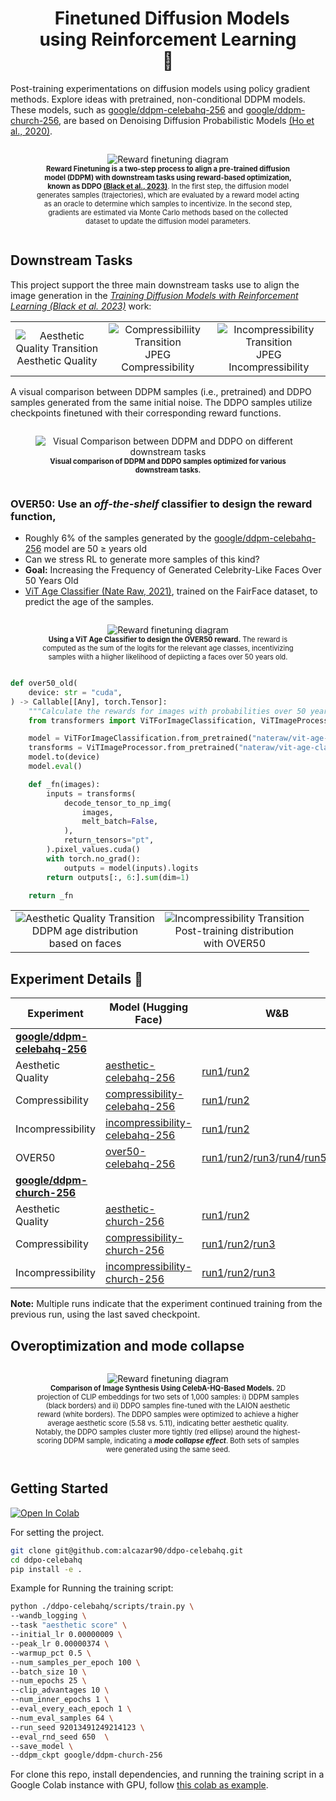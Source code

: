 <h1 align="center">
  &nbsp; Finetuned Diffusion Models <br>using Reinforcement Learning<br>
  👾<br>
</h1>

Post-training experimentations on diffusion models using policy gradient methods. Explore ideas with
pretrained, non-conditional DDPM models. These models, such as <a href="https://huggingface.co/google/ddpm-celebahq-256" target="_blank">google/ddpm-celebahq-256</a> and <a href="https://huggingface.co/alkzar90/ddpo-aesthetic-church-256" target="_blank">google/ddpm-church-256</a>, are based on Denoising Diffusion Probabilistic Models <a href="https://arxiv.org/abs/2006.11239" target="_blank">(Ho et al., 2020)</a>.

<div style="display: flex; justify-content: center; align-items: center;">
  <figure style="text-align: center;">
    <img src="./assets/reward-finetuning-diagram-with-ddpo.png" alt="Reward finetuning diagram" style="max-width: 100%; height: auto;">
    <figcaption style="font-size: 0.8em;"><b>Reward Finetuning is a two-step process to align a pre-trained diffusion  model (DDPM) with downstream tasks using reward-based optimization, known as DDPO <a href="https://arxiv.org/abs/2305.13301" target="_blank">(Black et al., 2023)</a></b>. In the first step, the diffusion model generates samples (trajectories), which are evaluated by a reward model acting as an oracle to determine which samples to incentivize. In the second step, gradients are estimated via Monte Carlo methods based on the collected dataset to update the diffusion model parameters.</figcaption>
  </figure>
</div>


## Downstream Tasks

This project support the three main downstream tasks use to align the image generation in the <a href="https://arxiv.org/abs/2305.13301" target="_blank"><i>Training Diffusion Models with Reinforcement Learning (Black et al. 2023)</i></a> work:


<table style="width: 100%; text-align: center;">
    <tr>
        <td style="text-align: center;">
            <img src="./assets/aesthetic-from-ddpm-to-ddpo-sample-60.gif" alt="Aesthetic Quality Transition" style="max-width: 100%; height: auto;">
            <br>
            <span style="display: block; text-align: center;">Aesthetic Quality</span>
        </td>
        <td style="text-align: center;">
            <img src="./assets/compressibility-from-ddpm-to-ddpo-sample-6.gif" alt="Compressibiliity Transition" style="max-width: 100%; height: auto;">
            <br>
            <span style="display: block; text-align: center;">JPEG Compressibility</span>
        </td>
        <td style="text-align: center;">
            <img src="./assets/incompressibility-from-ddpm-to-ddpo-sample-8.gif" alt="Incompressibility Transition" style="max-width: 100%; height: auto;">
            <br>
            <span style="display: block; text-align: center;">JPEG Incompressibility</span>
        </td>
    </tr>
</table>

A visual comparison between DDPM samples (i.e., pretrained) and DDPO samples generated from the same initial noise. The DDPO samples utilize checkpoints finetuned with their corresponding reward functions.

<div style="display: flex; justify-content: space-around; center;">
  <figure style="text-align: center;">
    <img src="./assets/visual-comparison-results-200dpi.png" alt="Visual Comparison between DDPM and DDPO on different downstream tasks" style="max-width: 100%; height: auto;">
    <figcaption style="font-size: 0.8em;"><b>Visual comparison of DDPM and DDPO samples optimized for various downstream tasks.</b></figcaption>
  </figure>
</div>

### OVER50: Use an <i>off-the-shelf</i> classifier to design the reward function, 

- Roughly 6% of the samples generated by the <a href="https://huggingface.co/google/ddpm-celebahq-256" target="_blank">google/ddpm-celebahq-256</a> model are 50 ≥ years old
- Can we stress RL to generate more samples of this kind?
- <b>Goal:</b> Increasing the Frequency of Generated Celebrity-Like Faces Over 50 Years Old
- <a href="https://huggingface.co/nateraw/vit-age-classifier" target="_blank">ViT Age Classifier (Nate Raw, 2021)</a>, trained on the FairFace dataset, to predict the age of the samples.

<div style="display: flex; justify-content: center; align-items: center;">
  <figure style="text-align: center;">
    <img src="./assets/over50-reward-design.png" alt="Reward finetuning diagram" style="max-width: 100%; height: auto;">
  <figcaption style="font-size: 0.8em;"><b>Using a ViT Age Classifier to design the OVER50 reward.</b> The reward is computed as the sum of the logits for the relevant age classes, incentivizing samples wiith a hiigher likelihood of depiicting a faces over 50 years old.</figcaption>
  </figure>
</div>

```python
def over50_old(
    device: str = "cuda",
) -> Callable[[Any], torch.Tensor]:
    """Calculate the rewards for images with probabilities over 50 years old."""
    from transformers import ViTForImageClassification, ViTImageProcessor

    model = ViTForImageClassification.from_pretrained("nateraw/vit-age-classifier")
    transforms = ViTImageProcessor.from_pretrained("nateraw/vit-age-classifier")
    model.to(device)
    model.eval()

    def _fn(images):
        inputs = transforms(
            decode_tensor_to_np_img(
                images,
                melt_batch=False,
            ),
            return_tensors="pt",
        ).pixel_values.cuda()
        with torch.no_grad():
            outputs = model(inputs).logits
        return outputs[:, 6:].sum(dim=1)

    return _fn
```

<table style="width: 100%; text-align: center;">
    <tr>
        <td style="text-align: center;">
            <img src="./assets/age-dist-ddpm-celebahqsample-based-on-vit-age-preds-on-faces.png" alt="Aesthetic Quality Transition" style="max-width: 100%; height: auto;">
            <br>
            <span style="display: block; text-align: center;">DDPM age distribution<br>based on faces</span>
        </td>
        <td style="text-align: center;">
            <img src="./assets/age-dist-ddpo-celebahqsample-based-on-vit-age-preds-on-faces.png" alt="Incompressibility Transition" style="max-width: 100%; height: auto;">
            <br>
            <span style="display: block; text-align: center;">Post-training distribution<br>with OVER50 </span>
        </td>
    </tr>
</table>



## Experiment Details 🧪

| Experiment         | Model (Hugging Face)                                                                                                                                  | W\&B                                                                                                                                                                                                                                                                                 |
|--------------------|-------------------------------------------------------------------------------------------------------------------------------------------------------|---------------------------------------------------------------------------------------------------------------------------------------------------------------------------------------------------------------------------------------------------------------------------------------|
| [**google/ddpm-celebahq-256**](https://huggingface.co/google/ddpm-celebahq-256) |                                                                                                                                               |                                                                                                                                                                                                                                                                                       |
| Aesthetic Quality   | [aesthetic-celebahq-256](https://huggingface.co/alkzar90/ddpo-aesthetic-celebahq-256)                                                                 | [run1](https://wandb.ai/alcazar90/ddpo-aesthetic-ddpm-celebahq256/runs/d5jb3r8a)/[run2](https://wandb.ai/alcazar90/ddpo-aesthetic-ddpm-celebahq256/runs/cfltp5ln)                                                                                                                      |
| Compressibility     | [compressibility-celebahq-256](https://huggingface.co/alkzar90/ddpo-compressibility-celebahq-256)                                                     | [run1](https://wandb.ai/alcazar90/ddpo-compressibility-ddpm-celebahq256/runs/eu71d08t)/[run2](https://wandb.ai/alcazar90/ddpo-compressibility-ddpm-celebahq256/runs/r2mxiasx)                                                                                                           |
| Incompressibility   | [incompressibility-celebahq-256](https://huggingface.co/alkzar90/ddpo-incompressibility-celebahq-256)                                                 | [run1](https://wandb.ai/alcazar90/ddpo-incompressibility-ddpm-celebahq256/runs/3gz13ov7)/[run2](https://wandb.ai/alcazar90/ddpo-incompressibility-ddpm-celebahq256/runs/b1srfre3)                                                                                                       |
| OVER50              | [over50-celebahq-256](https://huggingface.co/alkzar90/ddpo-over50-celebahq-256)                                                                       | [run1](https://wandb.ai/alcazar90/ddpo-over50-ddpm-celebahq256/runs/3x6sr17l)/[run2](https://wandb.ai/alcazar90/ddpo-over50-ddpm-celebahq256/runs/xfwb9vok)/[run3](https://wandb.ai/alcazar90/ddpo-over50-ddpm-celebahq256/runs/4422n639)/[run4](https://wandb.ai/alcazar90/ddpo-over50-ddpm-celebahq256/runs/dbmjb1s6)/[run5](https://wandb.ai/alcazar90/ddpo-over50-ddpm-celebahq256/runs/qfjzj6rd)/[run6](https://wandb.ai/alcazar90/ddpo-over50-ddpm-celebahq256/runs/b7wu16pl) |
| [**google/ddpm-church-256**](https://huggingface.co/google/ddpm-church-256) |                                                                                                                                               |                                                                                                                                                                                                                                                                                       |
| Aesthetic Quality   | [aesthetic-church-256](https://huggingface.co/alkzar90/ddpo-aesthetic-church-256)                                                                     | [run1](https://wandb.ai/alcazar90/ddpo-aesthetic-ddpm-church256/runs/5f69185v)/[run2](https://wandb.ai/alcazar90/ddpo-aesthetic-ddpm-church256/runs/4uqt5dwa)                                                                                                                           |
| Compressibility     | [compressibility-church-256](https://huggingface.co/alkzar90/ddpo-compressibility-church-256)                                                         | [run1](https://wandb.ai/alcazar90/ddpo-compressibility-ddpm-church256/runs/urd2hwd9)/[run2](https://wandb.ai/alcazar90/ddpo-compressibility-ddpm-church256/runs/7205y5cb)/[run3](https://wandb.ai/alcazar90/ddpo-compressibility-ddpm-church256/runs/82snqejo)                           |
| Incompressibility   | [incompressibility-church-256](https://huggingface.co/alkzar90/ddpo-incompressibility-church-256)                                                     | [run1](https://wandb.ai/alcazar90/ddpo-incompressibility-ddpm-church256/runs/jmbu5cgn)/[run2](https://wandb.ai/alcazar90/ddpo-incompressibility-ddpm-church256/runs/320xik9f)/[run3](https://wandb.ai/alcazar90/ddpo-incompressibility-ddpm-church256/runs/l0zqgs80)                       |

**Note:** Multiple runs indicate that the experiment continued training from the previous run, using the last saved checkpoint.

## Overoptimization and mode collapse


<div style="display: flex; justify-content: center; align-items: center;">
  <figure style="text-align: center;">
    <img src="./assets/emb-space-ddpo-vs-ddpm2.png" alt="Reward finetuning diagram" style="max-width: 100%; height: auto;">
    <figcaption style="font-size: 0.8em;"><b>Comparison of Image Synthesis Using CelebA-HQ-Based Models.</b> 2D projection of CLIP embeddings for two sets of 1,000 samples: i) DDPM samples (black borders) and ii) DDPO samples fine-tuned with the LAION aesthetic reward (white borders). The DDPO samples were optimized to achieve a higher average aesthetic score (5.58 vs. 5.11), indicating better aesthetic quality. Notably, the DDPO samples cluster more tightly (red ellipse) around the highest-scoring DDPM sample, indicating a <i><b>mode collapse effect</b></i>. Both sets of samples were generated using the same seed.</figcaption>
  </figure>
</div>



## Getting Started

<p>
<a href="https://colab.research.google.com/drive/1zSaDb8tTG4jgMlWP2-V5ctX9qwzHzP9j?usp=sharing">
  <img src="https://colab.research.google.com/assets/colab-badge.svg" alt="Open In Colab"/>
</a>
</p>

For setting the project.

```bash
git clone git@github.com:alcazar90/ddpo-celebahq.git
cd ddpo-celebahq
pip install -e .
```

Example for Running the training script:

```bash
python ./ddpo-celebahq/scripts/train.py \
--wandb_logging \
--task "aesthetic score" \
--initial_lr 0.00000009 \
--peak_lr 0.00000374 \
--warmup_pct 0.5 \
--num_samples_per_epoch 100 \
--batch_size 10 \
--num_epochs 25 \
--clip_advantages 10 \
--num_inner_epochs 1 \
--eval_every_each_epoch 1 \
--num_eval_samples 64 \
--run_seed 92013491249214123 \
--eval_rnd_seed 650  \
--save_model \
--ddpm_ckpt google/ddpm-church-256
```

For clone this repo, install dependencies, and running the training script in a Google Colab instance with GPU, follow [this colab as example](https://colab.research.google.com/drive/1b5L-6KoKVxrEmCX9K2wX_ETesCJdzpTm?usp=sharing).
